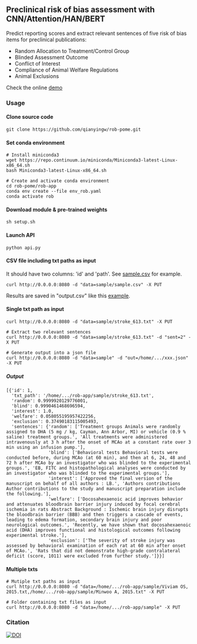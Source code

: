 ## Preclinical risk of bias assessment with CNN/Attention/HAN/BERT

Predict reporting scores and extract relevant sentences of five risk of bias items for preclinical publications:
- Random Allocation to Treatment/Control Group
- Blinded Assessment Outcome
- Conflict of Interest
- Compliance of Animal Welfare Regulations
- Animal Exclusions

Check the online [demo](https://share.streamlit.io/qianyingw/rob-slt/master/app.py)

### Usage
#### Clone source code
```
git clone https://github.com/qianyingw/rob-pome.git
```
#### Set conda environment
```
# Install miniconda3
wget https://repo.continuum.io/miniconda/Miniconda3-latest-Linux-x86_64.sh
bash Miniconda3-latest-Linux-x86_64.sh

# Create and activate conda environment
cd rob-pome/rob-app
conda env create --file env_rob.yaml
conda activate rob
```
#### Download module & pre-trained weights
```
sh setup.sh
```
#### Launch API
```
python api.py
```
#### CSV file including txt paths as input
It should have two columns: 'id' and 'path'. See [sample.csv](https://github.com/qianyingw/rob-pome/blob/master/rob-app/sample/sample.csv) for example.
```
curl http://0.0.0.0:8080 -d "data=sample/sample.csv" -X PUT
```
Results are saved in "output.csv" like this [example](https://github.com/qianyingw/rob-pome/blob/master/rob-app/sample/output.csv).
#### Single txt path as input
```
curl http://0.0.0.0:8080 -d "data=sample/stroke_613.txt" -X PUT

# Extract two relevant sentences
curl http://0.0.0.0:8080 -d "data=sample/stroke_613.txt" -d "sent=2" -X PUT

# Generate output into a json file 
curl http://0.0.0.0:8080 -d "data=sample" -d "out=/home/.../xxx.json" -X PUT
```

##### Output
```
[{'id': 1,
  'txt_path': '/home/.../rob-app/sample/stroke_613.txt',
  'random': 0.9999920129776001,
  'blind': 0.9990461468696594,
  'interest': 1.0,
  'welfare': 0.058055195957422256,
  'exclusion': 0.37490183115005493,
  'sentences': {'random': ['Treatment groups Animals were randomly assigned to DHA (5 mg / kg, Cayman, Ann Arbor, MI) or vehicle (0.9 % saline) treatment groups.', 'All treatments were administered intravenously at 3 h after the onset of MCAo at a constant rate over 3 min using an infusion pump.'],
                'blind': ['Behavioral tests Behavioral tests were conducted before, during MCAo (at 60 min), and then at 6, 24, 48 and 72 h after MCAo by an investigator who was blinded to the experimental groups.', 'EB, FITC and histopathological analyses were conducted by an investigator who was blinded to the experimental groups.'],
                'interest': ['Approved the final version of the manuscript on behalf of all authors : LB.', 'Authors contributions Author contributions to the study and manuscript preparation include the following.'],
                'welfare': ['Docosahexaenoic acid improves behavior and attenuates bloodbrain barrier injury induced by focal cerebral ischemia in rats Abstract Background : Ischemic brain injury disrupts the bloodbrain barrier (BBB) and then triggers a cascade of events, leading to edema formation, secondary brain injury and poor neurological outcomes.', 'Recently, we have shown that docosahexaenoic acid (DHA) improves functional and histological outcomes following experimental stroke.'],
                'exclusion': ['The severity of stroke injury was assessed by behavioral examination of each rat at 60 min after onset of MCAo.', 'Rats that did not demonstrate high-grade contralateral deficit (score, 1011) were excluded from further study.']}}]
```

#### Multiple txts
```
# Mutiple txt paths as input
curl http://0.0.0.0:8080 -d "data=/home/.../rob-app/sample/Viviam OS, 2015.txt,/home/.../rob-app/sample/Minwoo A, 2015.txt" -X PUT

# Folder containing txt files as input
curl http://0.0.0.0:8080 -d "data=/home/.../rob-app/sample" -X PUT
```

### Citation
[![DOI](https://zenodo.org/badge/222727172.svg)](https://zenodo.org/badge/latestdoi/222727172)